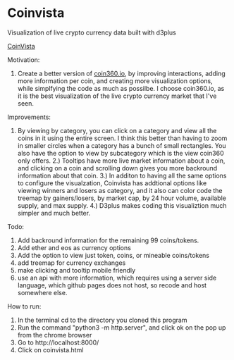# Coinvista
Visualization of live crypto currency data built with d3plus



<a href="https://coinvista.github.io/coinvista/coinvista.html" target="_blank" >CoinVista</a> 

Motivation: 
1. Create a better version of <a href="https://coin360.io" target="_blank" >coin360.io</a>, by improving interactions, adding more information per coin,  and creating more visualization options, while simplfying the code as much as possilbe. I choose coin360.io, as it is the best visualization of the live crypto currency market that I've seen.

Improvements: 
1. By viewing by category, you can click on a category and view all the coins in it using the entire screen. I think this better than having to zoom in smaller circles when a category has a bunch of small rectangles. You also have the option to view by subcategory which is the view coin360 only offers.
2.) Tooltips have more live market information about a coin, and clicking on a coin and scrolling down gives you more backround information about that coin.
3.) In additon to having all the same options to configure the visualzation, Coinvista has addtional options like viewing winners and losers as category, and it also can color code the treemap by gainers/losers, by market cap, by 24 hour volume, available supply, and max supply.
4.) D3plus makes coding this visualiztion much simpler and much better.


Todo:
1. Add backround information for the remaining 99 coins/tokens.
2. Add ether and eos as currency options
3. Add the option to view just token, coins, or mineable coins/tokens
4. add treemap for currency exchanges
5. make clicking and tooltip mobile friendly
6. use an api with more information, which requires using a server side language, which github pages does not host, so recode and host somewhere else. 

How to run: 
1. In the terminal cd to the directory you cloned this program
2. Run the command "python3 -m http.server", and click ok on the pop up from the chrome browser
3. Go to http://localhost:8000/
4. Click on coinvista.html
